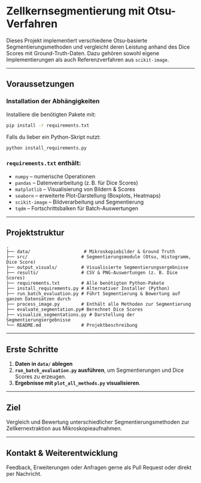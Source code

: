 
# Zellkernsegmentierung mit Otsu-Verfahren

Dieses Projekt implementiert verschiedene Otsu-basierte Segmentierungsmethoden und vergleicht deren Leistung anhand des Dice Scores mit Ground-Truth-Daten. Dazu gehören sowohl eigene Implementierungen als auch Referenzverfahren aus `scikit-image`.

---

## Voraussetzungen

### Installation der Abhängigkeiten

Installiere die benötigten Pakete mit:

```bash
pip install -r requirements.txt
```

Falls du lieber ein Python-Skript nutzt:

```bash
python install_requirements.py
```

### `requirements.txt` enthält:

- `numpy` – numerische Operationen
- `pandas` – Datenverarbeitung (z. B. für Dice Scores)
- `matplotlib` – Visualisierung von Bildern & Scores
- `seaborn` – erweiterte Plot-Darstellung (Boxplots, Heatmaps)
- `scikit-image` – Bildverarbeitung und Segmentierung
- `tqdm` – Fortschrittsbalken für Batch-Auswertungen

---

## Projektstruktur

```plaintext
.
├── data/                    # Mikroskopiebilder & Ground Truth
├── src/                    # Segmentierungsmodule (Otsu, Histogramm, Dice Score)
├── output_visuals/         # Visualisierte Segmentierungsergebnisse
├── results/                # CSV & PNG-Auswertungen (z. B. Dice Scores)
├── requirements.txt        # Alle benötigten Python-Pakete
├── install_requirements.py # Alternativer Installer (Python)
├── run_batch_evaluation.py # Führt Segmentierung & Bewertung auf ganzen Datensätzen durch
├── process_image.py        # Enthält alle Methoden zur Segmentierung
├── evaluate_segmentation.py# Berechnet Dice Scores
├── visualize_segmentations.py # Darstellung der Segmentierungsergebnisse
└── README.md               # Projektbeschreibung
```

---

## Erste Schritte

1. **Daten in `data/` ablegen**
2. **`run_batch_evaluation.py` ausführen**, um Segmentierungen und Dice Scores zu erzeugen.
3. **Ergebnisse mit `plot_all_methods.py` visualisieren**.

---

## Ziel

Vergleich und Bewertung unterschiedlicher Segmentierungsmethoden zur Zellkernextraktion aus Mikroskopieaufnahmen.

---

## Kontakt & Weiterentwicklung

Feedback, Erweiterungen oder Anfragen gerne als Pull Request oder direkt per Nachricht.

